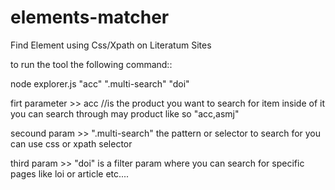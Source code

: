 # elements-matcher
Find Element using Css/Xpath on Literatum Sites

to run the tool the following command::


node explorer.js "acc" ".multi-search" "doi"

firt parameter >> acc 
//is the product you want to search for item inside of it you can search through may product like so "acc,asmj"

secound param >> ".multi-search"
the pattern or selector to search for you can use css or xpath selector

third param >> "doi" 
is a filter param where you can search for specific pages like loi or article etc....
